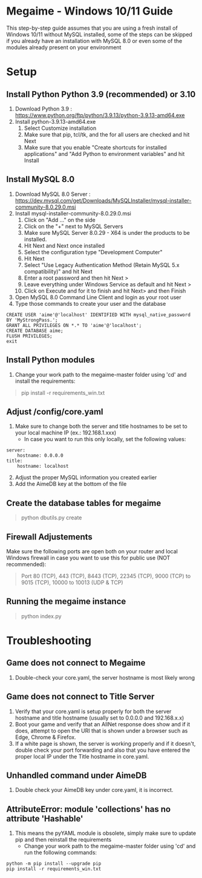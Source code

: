 # Megaime - Windows 10/11 Guide
This step-by-step guide assumes that you are using a fresh install of Windows 10/11 without MySQL installed, some of the steps can be skipped if you already have an installation with MySQL 8.0 or even some of the modules already present on your environment

# Setup
## Install Python Python 3.9 (recommended) or 3.10
1. Download Python 3.9 : https://www.python.org/ftp/python/3.9.13/python-3.9.13-amd64.exe
2. Install python-3.9.13-amd64.exe
    1. Select Customize installation
    2. Make sure that pip, tcl/tk, and the for all users are checked and hit Next
    3. Make sure that you enable "Create shortcuts for installed applications" and "Add Python to environment variables" and hit Install

## Install MySQL 8.0
1. Download MySQL 8.0 Server : https://dev.mysql.com/get/Downloads/MySQLInstaller/mysql-installer-community-8.0.29.0.msi
2. Install mysql-installer-community-8.0.29.0.msi
    1. Click on "Add ..." on the side
    2. Click on the "+" next to MySQL Servers
    3. Make sure MySQL Server 8.0.29 - X64 is under the products to be installed.
    4. Hit Next and Next once installed
    5. Select the configuration type "Development Computer"
    6. Hit Next
    7. Select "Use Legacy Authentication Method (Retain MySQL 5.x compatibility)" and hit Next
    8. Enter a root password and then hit Next >
    9. Leave everything under Windows Service as default and hit Next >
    10. Click on Execute and for it to finish and hit Next> and then Finish
3. Open MySQL 8.0 Command Line Client and login as your root user
4. Type those commands to create your user and the database
```
CREATE USER 'aime'@'localhost' IDENTIFIED WITH mysql_native_password BY 'MyStrongPass.';
GRANT ALL PRIVILEGES ON *.* TO 'aime'@'localhost'; 
CREATE DATABASE aime;
FLUSH PRIVILEGES;
exit
```

## Install Python modules
1. Change your work path to the megaime-master folder using 'cd' and install the requirements:
> pip install -r requirements_win.txt

## Adjust /config/core.yaml

1. Make sure to change both the server and title hostnames to be set to your local machine IP (ex.: 192.168.1.xxx) 
    - In case you want to run this only locally, set the following values:
```
server:
    hostname: 0.0.0.0 
title: 
    hostname: localhost
```
2. Adjust the proper MySQL information you created earlier
3. Add the AimeDB key at the bottom of the file

## Create the database tables for megaime
> python dbutils.py create

## Firewall Adjustements 
Make sure the following ports are open both on your router and local Windows firewall in case you want to use this for public use (NOT recommended):
> Port 80 (TCP), 443 (TCP), 8443 (TCP), 22345 (TCP), 9000 (TCP) to 9015 (TCP), 10000 to 10013 (UDP & TCP)

## Running the megaime instance
> python index.py

# Troubleshooting

## Game does not connect to Megaime
1. Double-check your core.yaml, the server hostname is most likely wrong

## Game does not connect to Title Server
1. Verify that your core.yaml is setup properly for both the server hostname and title hostname (usually set to 0.0.0.0 and 192.168.x.x)
2. Boot your game and verify that an AllNet response does show and if it does, attempt to open the URI that is shown under a browser such as Edge, Chrome & Firefox.
3. If a white page is shown, the server is working properly and if it doesn't, double check your port forwarding and also that you have entered the proper local IP under the Title hostname in core.yaml.

## Unhandled command under AimeDB
1. Double check your AimeDB key under core.yaml, it is incorrect.

## AttributeError: module 'collections' has no attribute 'Hashable'
1. This means the pyYAML module is obsolete, simply make sure to update pip and then reinstall the requirements
    - Change your work path to the megaime-master folder using 'cd' and run the following commands:
```
python -m pip install --upgrade pip
pip install -r requirements_win.txt
```
